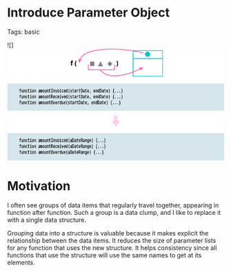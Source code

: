 # Introduce Parameter Object

Tags: basic

![]![](img.png)

# Motivation

I often see groups of data items that regularly travel together, appearing in function after function. Such a group is a data clump, and I like to replace it with a single data structure.

Grouping data into a structure is valuable because it makes explicit the relationship between the data items. It reduces the size of parameter lists for any function that uses the new structure. It helps consistency since all functions that use the structure will use the same names to get at its elements.